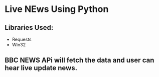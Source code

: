 <h1>Live NEws Using Python</h1>

<h2>Libraries Used:</h2>

<ul>
    <li>Requests</li>
    <li>Win32</li>
</ul>

<h2>BBC NEWS APi will fetch the data and user can hear live update news.</h2>